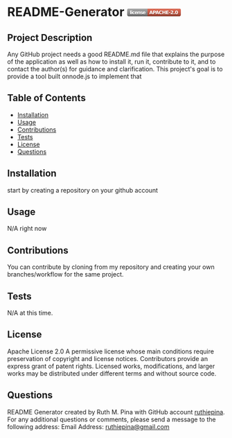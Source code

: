 # README-Generator <svg xmlns="http://www.w3.org/2000/svg" xmlns:xlink="http://www.w3.org/1999/xlink" width="124" height="18" role="img" aria-label="license: APACHE-2.0"><title>license: APACHE-2.0</title><linearGradient id="s" x2="0" y2="100%"><stop offset="0"  stop-color="#fff" stop-opacity=".7"/><stop offset=".1" stop-color="#aaa" stop-opacity=".1"/><stop offset=".9" stop-color="#000" stop-opacity=".3"/><stop offset="1"  stop-color="#000" stop-opacity=".5"/></linearGradient><clipPath id="r"><rect width="124" height="18" rx="4" fill="#fff"/></clipPath><g clip-path="url(#r)"><rect width="47" height="18" fill="#9f9f9f"/><rect x="47" width="77" height="18" fill="#e05d44"/><rect width="124" height="18" fill="url(#s)"/></g><g fill="#fff" text-anchor="middle" font-family="Verdana,Geneva,DejaVu Sans,sans-serif" text-rendering="geometricPrecision" font-size="110"><text aria-hidden="true" x="245" y="140" fill="#010101" fill-opacity=".3" transform="scale(.1)" textLength="370">license</text><text x="245" y="130" transform="scale(.1)" fill="#fff" textLength="370">license</text><text aria-hidden="true" x="845" y="140" fill="#010101" fill-opacity=".3" transform="scale(.1)" textLength="670">APACHE-2.0</text><text x="845" y="130" transform="scale(.1)" fill="#fff" textLength="670">APACHE-2.0</text></g></svg>
## Project Description
Any GitHub project needs a good README.md file that explains the purpose of the application as well as how to install it, run it, contribute to it, and to contact the author(s) for guidance and clarification. This project's goal is to provide a tool built onnode.js to implement that
## Table of Contents
-  [Installation](#installation)
-  [Usage](#usage)
-  [Contributions](#contributions)
-  [Tests](#tests)
-  [License](#license)
-  [Questions](#questions)
## Installation
start by creating a repository on your github account
## Usage
N/A right now
## Contributions
You can contribute by cloning from my repository and creating your own branches/workflow for the same project.
## Tests
N/A at this time.
## License
Apache License 2.0
A permissive license whose main conditions require preservation of copyright and license notices. Contributors provide an express grant of patent rights. Licensed works, modifications, and larger works may be distributed under different terms and without source code.
## Questions
README Generator created by Ruth M. Pina with GitHub account [ruthiepina](https://github.com/ruthiepina).
For any additional questions or comments, please send a message to the following address:
Email Address: <ruthiepina@gmail.com>
